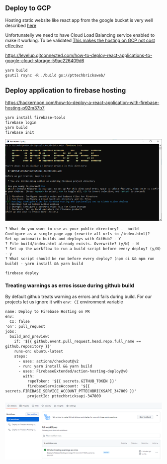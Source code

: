 
## Deploy to GCP

Hosting static website like react app from the google bucket is very well described [here](https://cloud.google.com/storage/docs/hosting-static-website)

Unfortunatelly we need to have Cloud Load Balancing service enabled to make it working. 
To be validated [This makes the hosting on GCP not cost effective](https://cloud.google.com/vpc/network-pricing#lb)

https://levelup.gitconnected.com/how-to-deploy-react-applications-to-google-cloud-storage-59ac226409d6


```
yarn build 
gsutil rsync -R ./build gs://pttechbricksweb/
```

## Deploy application to firebase hosting
https://hackernoon.com/how-to-deploy-a-react-application-with-firebase-hosting-p92m37b7

```
yarn install firebase-tools
firebase login
yarn build
firebase init
```

![](Images/2022-06-07-06-35-22.png)

```
? What do you want to use as your public directory? -  build
Configure as a single-page app (rewrite all urls to /index.html)?
Set up automatic builds and deploys with GitHub? - Y
? File build/index.html already exists. Overwrite? (y/N) - N
? Set up the workflow to run a build script before every deploy? (y/N) - y
? What script should be run before every deploy? (npm ci && npm run build) - yarn install && yarn build
```

```
firebase deploy
```

### Treating warnings as erros issue during github build

By default github treats warning as errors and fails during build. For our projects let us ignore it with ```env: CI``` environment variable

```
name: Deploy to Firebase Hosting on PR
env:
  CI: false
'on': pull_request
jobs:
  build_and_preview:
    if: '${{ github.event.pull_request.head.repo.full_name == github.repository }}'
    runs-on: ubuntu-latest
    steps:
      - uses: actions/checkout@v2
      - run: yarn install && yarn build
      - uses: FirebaseExtended/action-hosting-deploy@v0
        with:
          repoToken: '${{ secrets.GITHUB_TOKEN }}'
          firebaseServiceAccount: '${{ secrets.FIREBASE_SERVICE_ACCOUNT_PTTECHBRICKSAPI_347809 }}'
          projectId: pttechbricksapi-347809
```

![](Images/2022-06-07-07-26-47.png)


